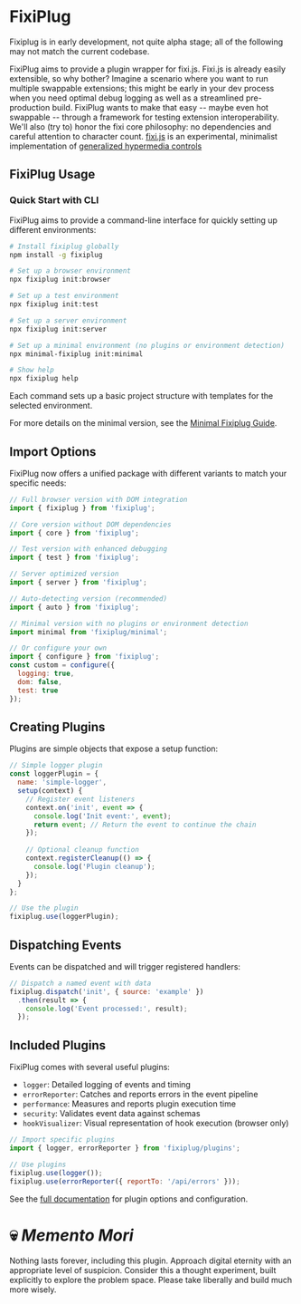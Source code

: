 # FixiPlug

Fixiplug is in early development, not quite alpha stage; all of the following may not match the current codebase.

FixiPlug aims to provide a plugin wrapper for fixi.js. Fixi.js is already easily extensible, so why bother? Imagine a scenario where you want to run multiple swappable extensions; this might be early in your dev process when you need optimal debug logging as well as a streamlined pre-production build. FixiPlug wants to make that easy -- maybe even hot swappable -- through a framework for testing extension interoperability. We'll also (try to) honor the fixi core philosophy: no dependencies and careful attention to character count. [fixi.js](https://github.com/bigskysoftware/fixi/blob/master/fixi.js) is an experimental, minimalist implementation of [generalized hypermedia controls](https://dl.acm.org/doi/fullHtml/10.1145/3648188.3675127)

## FixiPlug Usage

### Quick Start with CLI

FixiPlug aims to provide a command-line interface for quickly setting up different environments:

```bash
# Install fixiplug globally
npm install -g fixiplug

# Set up a browser environment
npx fixiplug init:browser

# Set up a test environment
npx fixiplug init:test

# Set up a server environment
npx fixiplug init:server

# Set up a minimal environment (no plugins or environment detection)
npx minimal-fixiplug init:minimal

# Show help
npx fixiplug help
```

Each command sets up a basic project structure with templates for the selected environment.

For more details on the minimal version, see the [Minimal Fixiplug Guide](./docs/minimal-fixiplug.md).


## Import Options

FixiPlug now offers a unified package with different variants to match your specific needs:

```javascript
// Full browser version with DOM integration
import { fixiplug } from 'fixiplug';

// Core version without DOM dependencies 
import { core } from 'fixiplug';

// Test version with enhanced debugging
import { test } from 'fixiplug';

// Server optimized version
import { server } from 'fixiplug';

// Auto-detecting version (recommended)
import { auto } from 'fixiplug';

// Minimal version with no plugins or environment detection
import minimal from 'fixiplug/minimal';

// Or configure your own
import { configure } from 'fixiplug';
const custom = configure({
  logging: true,
  dom: false,
  test: true
});
```

## Creating Plugins

Plugins are simple objects that expose a setup function:

```javascript
// Simple logger plugin
const loggerPlugin = {
  name: 'simple-logger',
  setup(context) {
    // Register event listeners
    context.on('init', event => {
      console.log('Init event:', event);
      return event; // Return the event to continue the chain
    });
    
    // Optional cleanup function
    context.registerCleanup(() => {
      console.log('Plugin cleanup');
    });
  }
};

// Use the plugin
fixiplug.use(loggerPlugin);
```

## Dispatching Events

Events can be dispatched and will trigger registered handlers:

```javascript
// Dispatch a named event with data
fixiplug.dispatch('init', { source: 'example' })
  .then(result => {
    console.log('Event processed:', result);
  });
```

## Included Plugins

FixiPlug comes with several useful plugins:

- `logger`: Detailed logging of events and timing
- `errorReporter`: Catches and reports errors in the event pipeline
- `performance`: Measures and reports plugin execution time
- `security`: Validates event data against schemas
- `hookVisualizer`: Visual representation of hook execution (browser only)

```javascript
// Import specific plugins
import { logger, errorReporter } from 'fixiplug/plugins';

// Use plugins
fixiplug.use(logger());
fixiplug.use(errorReporter({ reportTo: '/api/errors' }));
```

See the [full documentation](#) for plugin options and configuration.

# 💀 *Memento Mori*

Nothing lasts forever, including this plugin. Approach digital eternity with an appropriate level of suspicion. Consider this a thought experiment, built explicitly to explore the problem space. Please take liberally and build much more wisely.
